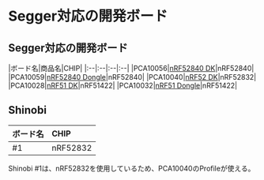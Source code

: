 # Segger対応の開発ボード

## Segger対応の開発ボード

|ボード名|商品名|CHIP|
|:--|:--|:--|:--|
|PCA10056|[nRF52840 DK](https://www.nordicsemi.com/eng/Products/nRF52840-DK)|nRF52840|
|PCA10059|[nRF52840 Dongle](https://www.nordicsemi.com/jpn/Products/nRF52840-Dongle)|nRF52840|
|PCA10040|[nRF52 DK](https://www.nordicsemi.com/eng/Products/Bluetooth-low-energy/nRF52-DK)|nRF52832|
|PCA10028|[nRF51 DK](https://www.nordicsemi.com/eng/Products/nRF51-DK)|nRF51422|
|PCA10032|[nRF51 Dongle](https://www.nordicsemi.com/eng/Products/nRF51-Dongle)|nRF51422|

## Shinobi

|ボード名|CHIP|
|:--|:--|
|#1|nRF52832|

Shinobi #1は、nRF52832を使用しているため、PCA10040のProfileが使える。